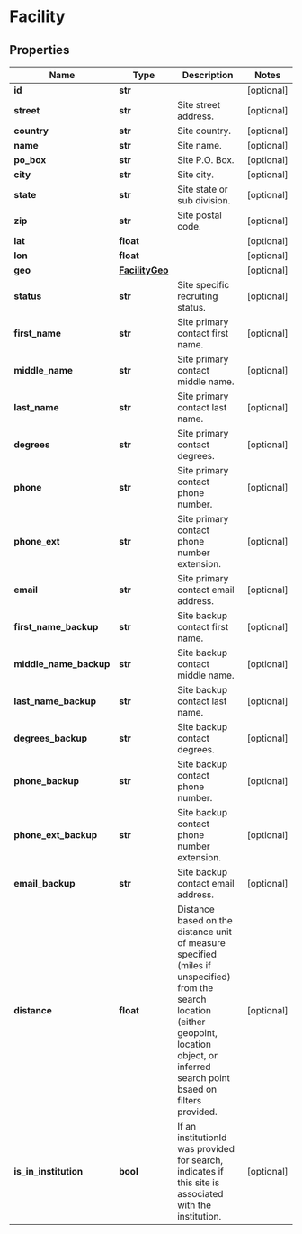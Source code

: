 # Facility

## Properties
Name | Type | Description | Notes
------------ | ------------- | ------------- | -------------
**id** | **str** |  | [optional] 
**street** | **str** | Site street address. | [optional] 
**country** | **str** | Site country. | [optional] 
**name** | **str** | Site name. | [optional] 
**po_box** | **str** | Site P.O. Box. | [optional] 
**city** | **str** | Site city. | [optional] 
**state** | **str** | Site state or sub division. | [optional] 
**zip** | **str** | Site postal code. | [optional] 
**lat** | **float** |  | [optional] 
**lon** | **float** |  | [optional] 
**geo** | [**FacilityGeo**](FacilityGeo.md) |  | [optional] 
**status** | **str** | Site specific recruiting status. | [optional] 
**first_name** | **str** | Site primary contact first name. | [optional] 
**middle_name** | **str** | Site primary contact middle name. | [optional] 
**last_name** | **str** | Site primary contact last name. | [optional] 
**degrees** | **str** | Site primary contact degrees. | [optional] 
**phone** | **str** | Site primary contact phone number. | [optional] 
**phone_ext** | **str** | Site primary contact phone number extension. | [optional] 
**email** | **str** | Site primary contact email address. | [optional] 
**first_name_backup** | **str** | Site backup contact first name. | [optional] 
**middle_name_backup** | **str** | Site backup contact middle name. | [optional] 
**last_name_backup** | **str** | Site backup contact last name. | [optional] 
**degrees_backup** | **str** | Site backup contact degrees. | [optional] 
**phone_backup** | **str** | Site backup contact phone number. | [optional] 
**phone_ext_backup** | **str** | Site backup contact phone number extension. | [optional] 
**email_backup** | **str** | Site backup contact email address. | [optional] 
**distance** | **float** | Distance based on the distance unit of measure specified (miles if unspecified) from the search location (either geopoint, location object, or inferred search point bsaed on filters provided. | [optional] 
**is_in_institution** | **bool** | If an institutionId was provided for search, indicates if this site is associated with the institution. | [optional] 




